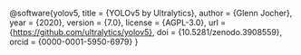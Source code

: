 @software{yolov5,
title = {YOLOv5 by Ultralytics},
author = {Glenn Jocher},
year = {2020},
version = {7.0},
license = {AGPL-3.0},
url = {https://github.com/ultralytics/yolov5},
doi = {10.5281/zenodo.3908559},
orcid = {0000-0001-5950-6979}
}
